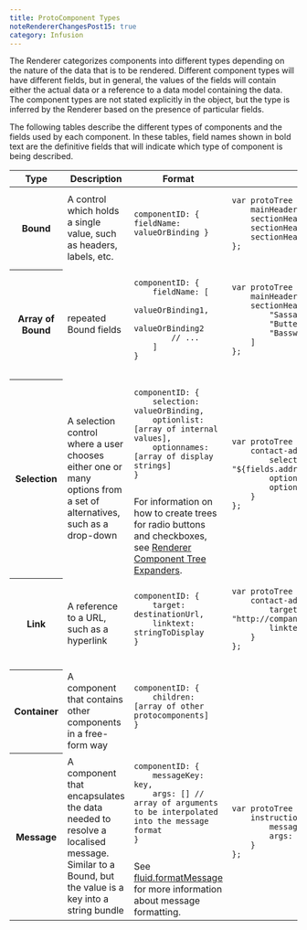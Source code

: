 ```yaml
---
title: ProtoComponent Types
noteRendererChangesPost15: true
category: Infusion
---
```


The Renderer categorizes components into different types depending on the nature of the data that is to be rendered.
Different component types will have different fields, but in general, the values of the fields will contain either the
actual data or a reference to a data model containing the data. The component types are not stated explicitly in the
object, but the type is inferred by the Renderer based on the presence of particular fields.

The following tables describe the different types of components and the fields used by each component. In these tables,
field names shown in bold text are the definitive fields that will indicate which type of component is being described.

<table>
    <thead>
        <tr>
            <th>Type</th>
            <th>Description</th>
            <th>Format</th>
            <th>Example</th>
        </tr>
    </thead>
    <tbody>
        <tr>
            <th>Bound</th>
            <td>
                A control which holds a single value, such as headers, labels, etc.
            </td>
            <td>
            <!-- elements in <pre> aren't indented, as all the whitespace is included in the output -->
                <pre class="highlight"><code class="hljs javascript">componentID: { fieldName: valueOrBinding }
                </code></pre>
            </td>
            <td>
                <pre class="highlight"><code class="hljs javascript">var protoTree = {
    mainHeader: "Carving Woods",
    sectionHeader1: "Sassafras",
    sectionHeader1: "Butternut",
    sectionHeader1: "Basswood"
};
                </code></pre>
            </td>
        </tr>
        <tr>
            <th>Array of Bound</th>
            <td>repeated Bound fields</td>
            <td>
                <pre class="highlight"><code class="hljs javascript">componentID: {
    fieldName: [
        valueOrBinding1,
        valueOrBinding2
        // ...
    ]
}
                </code></pre>
            </td>
            <td>
                <pre class="highlight"><code class="hljs javascript">var protoTree = {
    mainHeader: "Carving Woods",
    sectionHeaders: [
        "Sassafras",
        "Butternut",
        "Basswood"
    ]
};
                </code></pre>
            </td>
        </tr>
        <tr>
            <th>Selection</th>
            <td>
                A selection control where a user chooses either one or many options from a set of alternatives, such as
                a drop-down
            </td>
            <td>
                <pre class="highlight"><code class="hljs javascript">componentID: {
    selection: valueOrBinding,
    optionlist: [array of internal values],
    optionnames: [array of display strings]
}
                </code></pre>
                For information on how to create trees for radio buttons and checkboxes, see <a
                href="RendererComponentTreeExpanders.md">Renderer Component Tree Expanders</a>.
            </td>
            <td>
                <pre class="highlight"><code class="hljs javascript">var protoTree = {
    contact-addressType1: {
        selection: "${fields.addressType1}",
        optionlist: ["Home", "Work"],
        optionnames: ["home", "work"]
    }
};
                </code></pre>
            </td>
        </tr>
        <tr>
            <th>Link</th>
            <td>
                A reference to a URL, such as a hyperlink
            </td>
            <td>
                <pre class="highlight"><code class="hljs javascript">componentID: {
    target: destinationUrl,
    linktext: stringToDisplay
}
                </code></pre>
            </td>
            <td>
                <pre class="highlight"><code class="hljs javascript">var protoTree = {
    contact-addressType1: {
        target: "http://company.com/help/${topic.url}",
        linktext: "${topic.name}"
    }
};
                </code></pre>
            </td>
        </tr>
        <tr>
            <th>Container</th>
            <td>
                A component that contains other components in a free-form way
            </td>
            <td>
                <pre class="highlight"><code class="hljs javascript">componentID: {
    children: [array of other protocomponents]
}
                </code></pre>
            </td>
            <td></td>
        </tr>
        <tr>
            <th>Message</th>
            <td>
                A component that encapsulates the data needed to resolve a localised message. Similar to a Bound, but
                the value is a key into a string bundle
            </td>
            <td>
                <pre class="highlight"><code class="hljs javascript">componentID: {
    messageKey: key,
    args: [] // array of arguments to be interpolated into the message format
}
                </code></pre>
                See <a
                href="https://github.com/fluid-project/infusion/blob/infusion-1.5/src/framework/core/js/JavaProperties.js#L93-L115">fluid.formatMessage</a>
                for more information about message formatting.
            </td>
            <td>
                <pre class="highlight"><code class="hljs javascript">var protoTree = {
    instructions: {
        messageKey: "instructionKey",
        args: ["thing", 3, "%path1"]
    }
};
                </code></pre>
            </td>
        </tr>
    </tbody>
</table>
